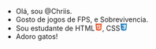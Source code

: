 -  Olá, sou @Chriis.
-  Gosto de jogos de FPS, e Sobrevivencia.
-  Sou estudante de HTML<img src="https://github.com/devicons/devicon/blob/master/icons/html5/html5-original.svg" alt="html" width="15px">,  CSS<img src="https://github.com/devicons/devicon/blob/master/icons/css3/css3-original.svg" alt="css" width="15px">
-  Adoro gatos!

<!---
ChriisIKTZ/ChriisIKTZ is a ✨ special ✨ repository because its `README.md` (this file) appears on your GitHub profile.
You can click the Preview link to take a look at your changes.
--->
